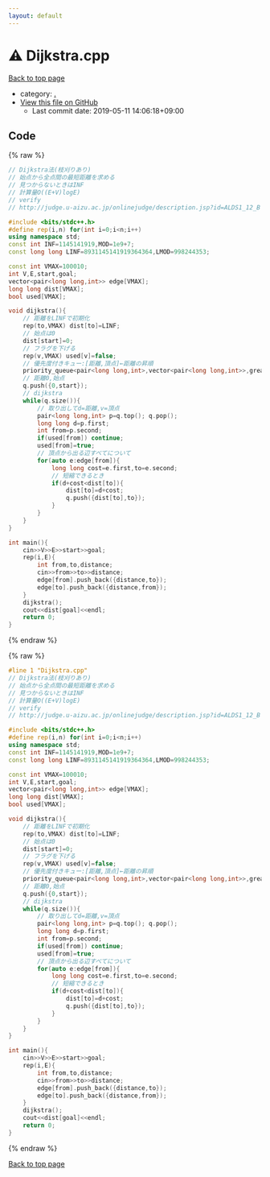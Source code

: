 ```yaml
---
layout: default
---
```


<!-- mathjax config similar to math.stackexchange -->
<script type="text/javascript" async
  src="https://cdnjs.cloudflare.com/ajax/libs/mathjax/2.7.5/MathJax.js?config=TeX-MML-AM_CHTML">
</script>
<script type="text/x-mathjax-config">
  MathJax.Hub.Config({
    TeX: { equationNumbers: { autoNumber: "AMS" }},
    tex2jax: {
      inlineMath: [ ['$','$'] ],
      processEscapes: true
    },
    "HTML-CSS": { matchFontHeight: false },
    displayAlign: "left",
    displayIndent: "2em"
  });
</script>

<script type="text/javascript" src="https://cdnjs.cloudflare.com/ajax/libs/jquery/3.4.1/jquery.min.js"></script>
<script src="https://cdn.jsdelivr.net/npm/jquery-balloon-js@1.1.2/jquery.balloon.min.js" integrity="sha256-ZEYs9VrgAeNuPvs15E39OsyOJaIkXEEt10fzxJ20+2I=" crossorigin="anonymous"></script>
<script type="text/javascript" src="../assets/js/copy-button.js"></script>
<link rel="stylesheet" href="../assets/css/copy-button.css" />


# :warning: Dijkstra.cpp

<a href="../index.html">Back to top page</a>

* category: <a href="../index.html#5058f1af8388633f609cadb75a75dc9d">.</a>
* <a href="{{ site.github.repository_url }}/blob/master/Dijkstra.cpp">View this file on GitHub</a>
    - Last commit date: 2019-05-11 14:06:18+09:00




## Code

<a id="unbundled"></a>
{% raw %}
```cpp
// Dijkstra法(枝刈りあり)
// 始点から全点間の最短距離を求める
// 見つからないときはINF
// 計算量O((E+V)logE)
// verify
// http://judge.u-aizu.ac.jp/onlinejudge/description.jsp?id=ALDS1_12_B

#include <bits/stdc++.h>
#define rep(i,n) for(int i=0;i<n;i++)
using namespace std;
const int INF=1145141919,MOD=1e9+7;
const long long LINF=8931145141919364364,LMOD=998244353;

const int VMAX=100010;
int V,E,start,goal;
vector<pair<long long,int>> edge[VMAX];
long long dist[VMAX];
bool used[VMAX];

void dijkstra(){
    // 距離をLINFで初期化
    rep(to,VMAX) dist[to]=LINF;
    // 始点は0
    dist[start]=0;
    // フラグを下げる
    rep(v,VMAX) used[v]=false;
    // 優先度付きキュー:[距離,頂点]←距離の昇順
    priority_queue<pair<long long,int>,vector<pair<long long,int>>,greater<pair<long long,int>>> q;
    // 距離0,始点
    q.push({0,start});
    // dijkstra
    while(q.size()){
        // 取り出してd=距離,v=頂点
        pair<long long,int> p=q.top(); q.pop();
        long long d=p.first;
        int from=p.second;
        if(used[from]) continue;
        used[from]=true;
        // 頂点から出る辺すべてについて
        for(auto e:edge[from]){
            long long cost=e.first,to=e.second;
            // 短縮できるとき
            if(d+cost<dist[to]){
                dist[to]=d+cost;
                q.push({dist[to],to});
            }
        }
    }
}

int main(){
    cin>>V>>E>>start>>goal;
    rep(i,E){
        int from,to,distance;
        cin>>from>>to>>distance;
        edge[from].push_back({distance,to});
        edge[to].push_back({distance,from});
    }
    dijkstra();
    cout<<dist[goal]<<endl;
    return 0;
}

```
{% endraw %}

<a id="bundled"></a>
{% raw %}
```cpp
#line 1 "Dijkstra.cpp"
// Dijkstra法(枝刈りあり)
// 始点から全点間の最短距離を求める
// 見つからないときはINF
// 計算量O((E+V)logE)
// verify
// http://judge.u-aizu.ac.jp/onlinejudge/description.jsp?id=ALDS1_12_B

#include <bits/stdc++.h>
#define rep(i,n) for(int i=0;i<n;i++)
using namespace std;
const int INF=1145141919,MOD=1e9+7;
const long long LINF=8931145141919364364,LMOD=998244353;

const int VMAX=100010;
int V,E,start,goal;
vector<pair<long long,int>> edge[VMAX];
long long dist[VMAX];
bool used[VMAX];

void dijkstra(){
    // 距離をLINFで初期化
    rep(to,VMAX) dist[to]=LINF;
    // 始点は0
    dist[start]=0;
    // フラグを下げる
    rep(v,VMAX) used[v]=false;
    // 優先度付きキュー:[距離,頂点]←距離の昇順
    priority_queue<pair<long long,int>,vector<pair<long long,int>>,greater<pair<long long,int>>> q;
    // 距離0,始点
    q.push({0,start});
    // dijkstra
    while(q.size()){
        // 取り出してd=距離,v=頂点
        pair<long long,int> p=q.top(); q.pop();
        long long d=p.first;
        int from=p.second;
        if(used[from]) continue;
        used[from]=true;
        // 頂点から出る辺すべてについて
        for(auto e:edge[from]){
            long long cost=e.first,to=e.second;
            // 短縮できるとき
            if(d+cost<dist[to]){
                dist[to]=d+cost;
                q.push({dist[to],to});
            }
        }
    }
}

int main(){
    cin>>V>>E>>start>>goal;
    rep(i,E){
        int from,to,distance;
        cin>>from>>to>>distance;
        edge[from].push_back({distance,to});
        edge[to].push_back({distance,from});
    }
    dijkstra();
    cout<<dist[goal]<<endl;
    return 0;
}

```
{% endraw %}

<a href="../index.html">Back to top page</a>

